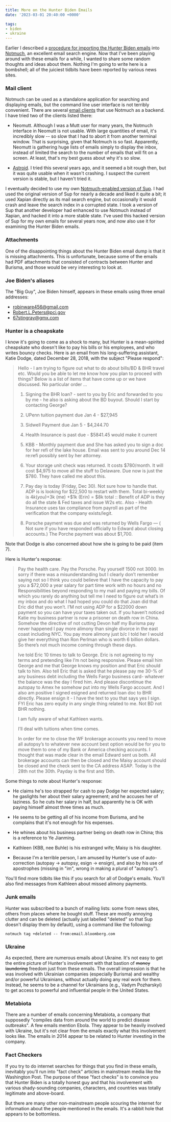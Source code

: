 ```yaml
---
title: More on the Hunter Biden Emails
date: '2023-03-01 20:40:00 +0000'

tags:
- biden
- ukraine
---
```


Earlier I described a [procedure for importing the Hunter Biden emails](/posts/2022-05-17-biden-emails/)
into [Notmuch](https://notmuchmail.org/), an excellent email search engine.  Now that I've been
playing around with these emails for a while, I wanted to share some
random thoughts and ideas about them.  Nothing I'm going to write here
is a bombshell; all of the juiciest tidbits have been reported by
various news sites.

<!--more-->

### Mail client

Notmuch can be used as a standalone application for searching and displaying
emails, but the command line user interface is not terribly convenient.
There are several [email clients](https://notmuchmail.org/frontends/)
that use Notmuch as a backend.  I have tried two of the clients listed there:

* Neomutt.  Although I was a Mutt user for many years, the Notmuch
interface in Neomutt is not usable.  With large quantities of email, it's incredibly slow --
so slow that I had to abort it from another terminal window.
That is surprising, given that Notmuch is so fast.  Apparently, Neomutt is
gathering huge lists of emails simply to display the inbox, instead of limited
the search to the number of emails that will fit on a screen.  At least, that's
my best guess about why it's so slow.

* [Astroid](https://github.com/astroidmail/astroid).  I tried this several years ago, and it seemed a bit rough then,
but it was quite usable when it wasn't crashing.  I suspect the current version
is stable, but I haven't tried it.

I eventually decided to use my own [Notmuch-enabled version of Sup](https://gitlab.com/bloovis/sup-notmuch).
I had used the original version of Sup for nearly a decade and liked it quite a bit;
it used Xapian directly as its mail search engine, but occasionally it would crash and leave the search
index in a corrupted state.  I took a version of Sup that another developer
had enhanced to use Notmuch instead of Xapian, and hacked it into a more
stable state.  I've used this hacked version of Sup for my own emails
for several years now, and now also use it for examining the Hunter Biden
emails.

### Attachments

One of the disappointing things about the Hunter Biden email dump is that
it is missing attachments.  This is unfortunate, because some of the emails
had PDF attachments that consisted of contracts between Hunter and Burisma, and those would be very
interesting to look at.

### Joe Biden's aliases

The "Big Guy", Joe Biden himself, appears in these emails using three email
addresses:

* robinware456@gmail.com
* Robert.L.Peters@pci.gov
* 67stingray@gmx.com

### Hunter is a cheapskate

I know it's going to come as a shock to many, but Hunter is a mean-spirited cheapskate who
doesn't like to pay his bills or his employees, and who writes bouncy checks.  Here is an email from
his long-suffering assistant, Katie Dodge, dated December 28, 2018, with
the subject "Please respond":

> Hello - I am trying to figure out what to do about bills/BD & BHR travel etc.  Would you be able to let me
> know how you plan to proceed with things?  Below is a list of items that have come up or we have discussed.
> No particular order …
> 
> 1) Signing the BHR loan? - sent to you by Eric and forwarded to you by me - he also is asking about the BD
> buyout.  Should I start by contacting George?
> 
> 2) UPenn tuition payment due Jan 4 - $27,945
> 
> 3) Sidwell Payment due Jan 5 - $4,244.70
> 
> 4) Health Insurance is past due - $5841.45 would make it current
> 
> 5) KBB - Monthly payment due and She has asked you to sign a doc for her refi of the lake house. Email was
> sent to you around Dec 14 re:refi possibly sent by her attorney.
> 
> 6) Your storage unit check was returned.  It costs $780/month.  It will cost $4,975 to move all the stuff to
> Delaware.  Due now is just the $780. They have called me about this.
> 
> 7) Pay day is today (Friday, Dec 30).  Not sure how to handle that.  ADP is is looking for $22,500 to restart
> with them.  Total bi-weekly is $4k (you) +$3k (me) +$1k (Erin) = $8k total :: Benefit of ADP is they do all
> the state & Fed taxes and issue W2s etc.  Also - Health Insurance uses tax compliance from payroll as part of
> the verification that the company exists/legit.
> 
> 8) Porsche payment was due and was returned by Wells Fargo — ( Not sure if you have responded officially to
> Edward about closing accounts.)  The Porche payment was about $1,700.

Note that Dodge is also concerned about how she is going to be paid (item 7).

Here is Hunter's response:

> Pay the health care. Pay the Porsche.
>  Pay yourself 1500 not 3000. Im sorry if there was a misunderstanding but I clearly don’t remember saying not
> so I think you could believe that I have the capacity to pay you a $72,000 a year salary for part time work
> with no hours and no Responsibilities beyond responding to my mail and paying my bills. Of which you rarely
> do anything but tell me I need to figure out what’s in my inbox and do what I had hoped you could do that
> Joan did that Eric did that you won’t.  I’M not using ADP for a $22000 down payment so you can have your
> taxes taken out.  If you haven’t noticed Katie my business partner is now a prisoner on death row in China.
> Somehow the directive of not cutting Devon half my Burisma pay never happened I pay more alimony than single
> divorce in the east coast including NYC. You pay more alimony just b/c I told her I would give her everything
> than Ron Perlman who is worth 6 billion dollars. So there’s not much income coming through these days.
> 
> Ive told Eric 10 times to talk to George. Eric is  not agreeing to my terms and pretending like I’m not being
> responsive. Please email him George and me that George knows my position and that Eric should talk to him.
> Also tell Eric that is asked that he please pay me 30-% of any business debt including the Wells Fargo
> business card- whatever the balance was the day I fired him. And please discontinue the autopay to Amex he
> somehow put into my Wells Fargo account.  And I also am positive I signed  esigned and returned loan doc to
> BHR directly. Please ensign it - I have the text to you that says yes I sign.  FYI Eric has zero equity in
> any single thing related to me. Not BD not BHR nothing.
> 
> I am fully aware of what Kathleen wants.
> 
> I’ll deal with tuitions when time comes.
> 
> In order for me to close the WF brokerage accounts you need to move all autopsy’s to whatever new account
> best option would be for you to move them to one of my Bank or America checking accounts.  I thought that was
> made clear in the email Edward sent us both. All brokerage accounts can then be closed and the Maisy account
> should be closed and the check sent to the CA address ASAP.
> Today is the 28th not the 30th. Payday is the first and 15th.

Some things to note about Hunter's response:

* He claims he's too strapped for cash to pay Dodge her expected salary; he gaslights
her about their salary agreement; and he accuses her of laziness.  So he cuts her salary in half, but
apparently he is OK with paying himself almost three times as much.

* He seems to be getting all of his
income from Burisma, and he complains that it's not enough for his expenses.

* He whines about his business partner being on death row in China; this is a reference
to Ye Jianming.

* Kathleen (KBB, nee Buhle) is his estranged wife; Maisy is his daughter.

* Because I'm a terrible person, I am amused by Hunter's use of auto-correction
(autopay -> autopsy, esign -> ensign), and also by his use of apostrophes
(missing in "im", wrong in making a plural of "autopsy").

You'll find more tidbits like this if you search for all of Dodge's emails.  You'll
also find messages from Kathleen about missed alimony payments.

### Junk emails

Hunter was subscribed to a bunch of mailing lists: some from news sites, others from
places where he bought stuff.  These are mostly annoying clutter and can be deleted
(actually just labelled "deleted" so that Sup doesn't display them by default),
using a command like the following:

    notmuch tag +deleted -- from:email.bloomberg.com

### Ukraine

As expected, there are numerous emails about Ukraine.  It's not easy
to get the entire picture of Hunter's involvement with that bastion of
~~money laundering~~ freedom just from these emails.  The overall
impression is that he was involved with Ukrainian companies
(especially Burisma) and wealthy and/or powerful Ukrainians, without
actually doing any real work for them.  Instead, he seems to be a
channel for Ukrainians (e.g., Vadym Pozharskyi) to get access to
powerful and influential people in the United States.

### Metabiota

There are a number of emails concerning Metabiota, a company that supposedly
"compiles data from around the world to predict disease outbreaks".  A few emails
mention Ebola.  They appear to be heavily involved with Ukraine, but it's not clear from the emails
exactly what this involvement looks like.  The emails in 2014 appear to
be related to Hunter investing in the company.

### Fact Checkers

If you try to do internet searches for things that you find in these emails,
inevitably you'll run into "fact check" articles in mainstream media
like the Washington Post.  The purpose of these "fact checks" is to convince
you that Hunter Biden is a totally honest guy and that his involvement
with various shady-sounding companies, characters, and countries was
totally legitimate and above-board.

But there are many other non-mainstream people scouring the internet for
information about the people mentioned in the emails.  It's a rabbit hole
that appears to be bottomless.
